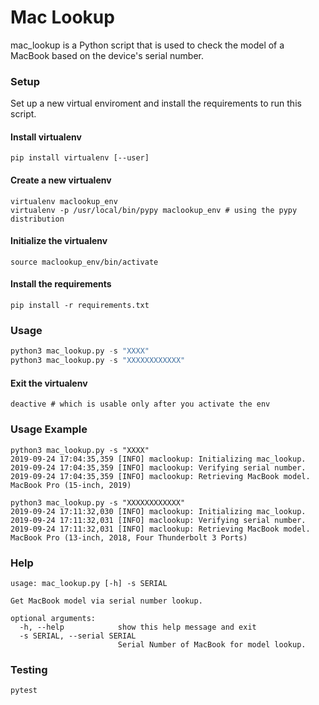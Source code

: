 # Mac Lookup

mac_lookup is a Python script that is used to check the model of a MacBook based on the device's serial number.


### Setup

Set up a new virtual enviroment and install the requirements to run this script.

#### Install virtualenv
```
pip install virtualenv [--user]
```
#### Create a new virtualenv
```
virtualenv maclookup_env
virtualenv -p /usr/local/bin/pypy maclookup_env # using the pypy distribution
```
#### Initialize the virtualenv
```
source maclookup_env/bin/activate
```
#### Install the requirements
```
pip install -r requirements.txt
```

### Usage

```python
python3 mac_lookup.py -s "XXXX"
python3 mac_lookup.py -s "XXXXXXXXXXXX"
```

#### Exit the virtualenv
```
deactive # which is usable only after you activate the env
```

### Usage Example

```
python3 mac_lookup.py -s "XXXX"
2019-09-24 17:04:35,359 [INFO] maclookup: Initializing mac_lookup.
2019-09-24 17:04:35,359 [INFO] maclookup: Verifying serial number.
2019-09-24 17:04:35,359 [INFO] maclookup: Retrieving MacBook model.
MacBook Pro (15-inch, 2019)

python3 mac_lookup.py -s "XXXXXXXXXXXX"
2019-09-24 17:11:32,030 [INFO] maclookup: Initializing mac_lookup.
2019-09-24 17:11:32,031 [INFO] maclookup: Verifying serial number.
2019-09-24 17:11:32,031 [INFO] maclookup: Retrieving MacBook model.
MacBook Pro (13-inch, 2018, Four Thunderbolt 3 Ports)
```

### Help

```
usage: mac_lookup.py [-h] -s SERIAL

Get MacBook model via serial number lookup.

optional arguments:
  -h, --help            show this help message and exit
  -s SERIAL, --serial SERIAL
                        Serial Number of MacBook for model lookup.
```

### Testing

```python
pytest
```
